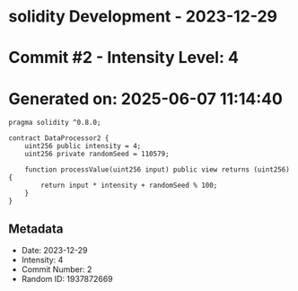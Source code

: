 ﻿# solidity Development - 2023-12-29
# Commit #2 - Intensity Level: 4
# Generated on: 2025-06-07 11:14:40
```solidity
pragma solidity ^0.8.0;

contract DataProcessor2 {
    uint256 public intensity = 4;
    uint256 private randomSeed = 110579;

    function processValue(uint256 input) public view returns (uint256) {
        return input * intensity + randomSeed % 100;
    }
}
```
## Metadata
- Date: 2023-12-29
- Intensity: 4
- Commit Number: 2
- Random ID: 1937872669

